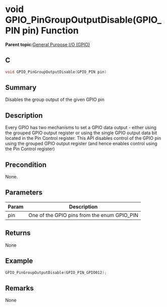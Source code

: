 # void GPIO\_PinGroupOutputDisable\(GPIO\_PIN pin\) Function

**Parent topic:**[General Purpose I/O \(GPIO\)](GUID-ED544C7D-3D20-4AEC-99CF-5926C66E9EC7.md)

## C

```c
void GPIO_PinGroupOutputDisable(GPIO_PIN pin)
```

## Summary

Disables the group output of the given GPIO pin

## Description

Every GPIO has two mechanisms to set a GPIO data output - either using the grouped GPIO output register or using the single GPIO output data bit located in the Pin Control register. This API disables control of the GPIO pin using the grouped GPIO output register \(and hence enables control using the Pin Control register\)

## Precondition

None.

## Parameters

|Param|Description|
|-----|-----------|
|pin|One of the GPIO pins from the enum GPIO\_PIN|

## Returns

None

## Example

```c
GPIO_PinGroupOutputDisable(GPIO_PIN_GPIO012);
```

## Remarks

None

